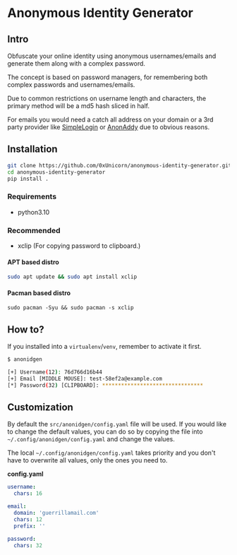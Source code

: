 # Anonymous Identity Generator

## Intro

Obfuscate your online identity using anonymous usernames/emails and generate them along with a complex password.

The concept is based on password managers, for remembering both complex passwords and usernames/emails.

Due to common restrictions on username length and characters, the primary method will be a md5 hash sliced in half.

For emails you would need a catch all address on your domain or a 3rd party provider like [SimpleLogin](https://simplelogin.io) or [AnonAddy](https://anonaddy.com) due to obvious reasons.

## Installation

```bash
git clone https://github.com/0xUnicorn/anonymous-identity-generator.git
cd anonymous-identity-generator
pip install .
```

### Requirements

- python3.10

### Recommended

- xclip (For copying password to clipboard.)

#### APT based distro

```bash
sudo apt update && sudo apt install xclip
```

#### Pacman based distro

```
sudo pacman -Syu && sudo pacman -s xclip
```
## How to?

If you installed into a `virtualenv`/`venv`, remember to activate it first.

```bash
$ anonidgen

[+] Username(12): 76d766d16b44
[+] Email [MIDDLE MOUSE]: test-58ef2a@example.com
[*] Password(32) [CLIPBOARD]: ********************************
```

## Customization

By default the `src/anonidgen/config.yaml` file will be used. If you would like to change the default values, you can do so by copying the file into `~/.config/anonidgen/config.yaml` and change the values.

The local `~/.config/anonidgen/config.yaml` takes priority and you don't have to overwrite all values, only the ones you need to.

**config.yaml**

```yaml
username:
  chars: 16

email:
  domain: 'guerrillamail.com'
  chars: 12
  prefix: ''

password:
  chars: 32
```
